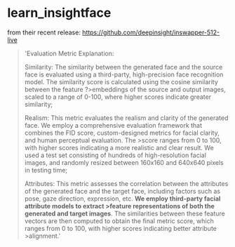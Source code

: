 # learn_insightface

from their recent release: https://github.com/deepinsight/inswapper-512-live


> 'Evaluation Metric Explanation:
>
>    Similarity: The similarity between the generated face and the source face is evaluated using a third-party, high-precision face recognition model. The similarity score is calculated using the cosine similarity between the feature ?>embeddings of the source and output images, scaled to a range of 0-100, where higher scores indicate greater similarity;
>
>    Realism: This metric evaluates the realism and clarity of the generated face. We employ a comprehensive evaluation framework that combines the FID score, custom-designed metrics for facial clarity, and human perceptual evaluation. The >score ranges from 0 to 100, with higher scores indicating a more realistic and clear result. We used a test set consisting of hundreds of high-resolution facial images, and randomly resized between 160x160 and 640x640 pixels in testing time;
>
>    Attributes: This metric assesses the correlation between the attributes of the generated face and the target face, including factors such as pose, gaze direction, expression, etc. **We employ third-party facial attribute models to extract >feature representations of both the generated and target images**. The similarities between these feature vectors are then computed to obtain the final metric score, which ranges from 0 to 100, with higher scores indicating better attribute >alignment.'
